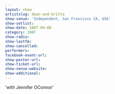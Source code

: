 ```yaml
---
layout: show
artistslug: dean-and-britta
show-venue: 'Independent, San Francisco CA, USA'
show-setlist: 
show-date: 2007-04-08
category: 2007
show-radio: 
show-lastfm: 
show-cancelled: 
performers: 
facebook-event-url: 
show-poster-url: 
show-ticket-url: 
show-venue-website: 
show-additional: 
---
```


'with Jennifer OConnor'